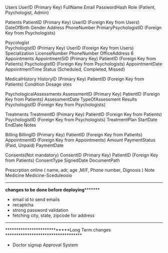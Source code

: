 Users
    UserID (Primary Key)
    FullName
    Email
    PasswordHash
    Role (Patient, Psychologist, Admin)      

Patients
    PatientID (Primary Key)
    UserID (Foreign Key from Users)
    DateOfBirth
    Gender
    Address
    PhoneNumber
    PrimaryPsychologistID (Foreign Key from Psychologists)

Psycologist                                  
    PsychologistID (Primary Key)
    UserID (Foreign Key from Users)
    Specialization
    LicenseNumber
    PhoneNumber
    OfficeAddress 
6
Appointments
    Appointment5ID (Primary Key)
    PatientID (Foreign Key from Patients)
    PsychologistID (Foreign Key from Psychologists)
    AppointmentDate
    AppointmentTime
    Status (Scheduled, Completed, Missed)

MedicalHistory
    HistoryID (Primary Key)
    PatientID (Foreign Key from Patients)
    Condition
        Dosage
    otes

PsychologicalAssessments
    AssessmentID (Primary Key)
    PatientID (Foreign Key from Patients)
    AssessmentDate
    TypeOfAssessment
    Results
    PsychologistID (Foreign Key from Psychologists)

Treatments
    TreatmentID (Primary Key)
    PatientID (Foreign Key from Patients)
    PsychologistID (Foreign Key from Psychologists)
    TreatmentPlan
    StartDate
    EndDate
    Notes

Billing
    BillingID (Primary Key)
    PatientID (Foreign Key from Patients)
    AppointmentID (Foreign Key from Appointments)
    Amount
    PaymentStatus (Paid, Unpaid)
    PaymentDate

Consents(Not mandatory)
    ConsentID (Primary Key)
    PatientID (Foreign Key from Patients)
    ConsentType
    SignedDate
    DocumentPath

Prescrption online
(
    name, adr, age ,M/F, Phone number, Dignosis
)
    Note
    Medicine
    Medicine-Sceduleooio

___________________________________________________________________________________________________
****************************changes to be done before deploying***********************************
* email id to send emails
* recaptcha
* strong password validation
* fetching city, state, zipcode for address


___________________________________________________________________________________________________
****************************Long Term changes ***********************************
* Doctor signup Approval System 

